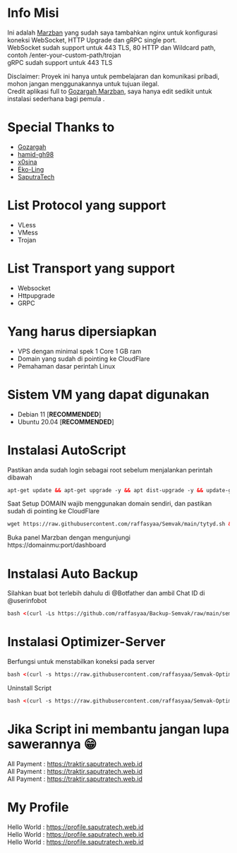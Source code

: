 # Info Misi

Ini adalah [Marzban](https://github.com/Gozargah/Marzban) yang sudah saya tambahkan nginx untuk konfigurasi koneksi WebSocket, HTTP Upgrade dan gRPC single port. </br>
WebSocket sudah support untuk 443 TLS, 80 HTTP dan Wildcard path, contoh /enter-your-custom-path/trojan </br>
gRPC sudah support untuk 443 TLS </br>

Disclaimer: Proyek ini hanya untuk pembelajaran dan komunikasi pribadi, mohon jangan menggunakannya untuk tujuan ilegal. </br>
Credit aplikasi full to [Gozargah Marzban](https://github.com/Gozargah), saya hanya edit sedikit untuk instalasi sederhana bagi pemula . </br>

# Special Thanks to
- [Gozargah](https://github.com/Gozargah/Marzban)
- [hamid-gh98](https://github.com/hamid-gh98)
- [x0sina](https://github.com/x0sina/marzban-sub)
- [Eko-Ling](https://t.me/EkoLing)
- [SaputraTech](https://t.me/SaputraTech)

# List Protocol yang support
- VLess
- VMess
- Trojan

# List Transport yang support
- Websocket
- Httpupgrade
- GRPC

# Yang harus dipersiapkan
- VPS dengan minimal spek 1 Core 1 GB ram
- Domain yang sudah di pointing ke CloudFlare
- Pemahaman dasar perintah Linux

# Sistem VM yang dapat digunakan
- Debian 11 [**RECOMMENDED**] </br>
- Ubuntu 20.04 [**RECOMMENDED**] </br>

# Instalasi AutoScript
Pastikan anda sudah login sebagai root sebelum menjalankan perintah dibawah
  ```html
 apt-get update && apt-get upgrade -y && apt dist-upgrade -y && update-grub && reboot
 ```
Saat Setup DOMAIN wajib menggunakan domain sendiri, dan pastikan sudah di pointing ke CloudFlare
 ```html
 wget https://raw.githubusercontent.com/raffasyaa/Semvak/main/tytyd.sh && chmod +x tytyd.sh && ./tytyd.sh
 ```

Buka panel Marzban dengan mengunjungi https://domainmu:port/dashboard <br>

# Instalasi Auto Backup
Silahkan buat bot terlebih dahulu di @Botfather dan ambil Chat ID di @userinfobot
  ```html
 bash <(curl -Ls https://github.com/raffasyaa/Backup-Semvak/raw/main/semvak1.sh)
 ```

# Instalasi Optimizer-Server
Berfungsi untuk menstabilkan koneksi pada server
  ```html
 bash <(curl -s https://raw.githubusercontent.com/raffasyaa/Semvak-Optimizer-pepes/main/Tytyd_OP.sh) install
 ```
Uninstall Script
  ```html
 bash <(curl -s https://raw.githubusercontent.com/raffasyaa/Semvak-Optimizer-pepes/main/Tytyd_OP.sh) uninstall
 ```

# Jika Script ini membantu jangan lupa sawerannya 😁

All Payment : https://traktir.saputratech.web.id </br>
All Payment : https://traktir.saputratech.web.id </br>
All Payment : https://traktir.saputratech.web.id </br>

# My Profile

Hello World : https://profile.saputratech.web.id </br>
Hello World : https://profile.saputratech.web.id </br>
Hello World : https://profile.saputratech.web.id </br>
